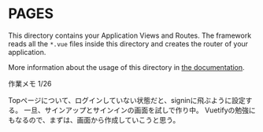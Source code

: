 # PAGES

This directory contains your Application Views and Routes.
The framework reads all the `*.vue` files inside this directory and creates the router of your application.

More information about the usage of this directory in [the documentation](https://nuxtjs.org/guide/routing).

作業メモ
1/26

Topページについて、ログインしていない状態だと、signinに飛ぶように設定する。
一旦、サインアップとサインインの画面を試しで作り中。
Vuetifyの勉強にもなるので、まずは、画面から作成していこうと思う。